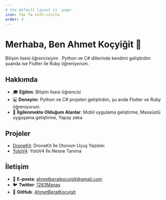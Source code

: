 ```yaml
---
# the default layout is 'page'
icon: fas fa-info-circle
order: 4
---
```


# Merhaba, Ben Ahmet Koçyiğit 👋

Bilişim lisesi öğrencisiyim . Python ve C# dillerinde kendimi geliştirdim şuanda ise Flutter ile Ruby öğreniyorum.

## Hakkımda
- 🎓 **Eğitim**: Bilişim lisesi öğrencisi
- 💻 **Deneyim**: Python ve C# projeleri geliştirdim, şu anda Flutter ve Ruby öğreniyorum.
- 🌱 **İlgilenmekte Olduğum Alanlar**: Mobil uygulama geliştirme, Masaüstü uyguşama geliştirme, Yapay zeka

## Projeler
- [DroneKit](https://github.com/AhmetBeratKocyigit/DroneKit): DroneKit İle Otonom Uçuş Yazılımı
- [YoloV4](https://github.com/AhmetBeratKocyigit/YoloV4-Nesne-Tanima): YoloV4 İle Nesne Tanıma

## İletişim
- 📧 **E-posta**: ahmetberatkocyigit@gmail.com
- 🐦 **Twitter**: [1283Manas](https://github.com/AhmetBeratKocyigit/YoloV4-Nesne-Tanima)
- 📂 **GitHub**: [AhmetBeratKocyigit](https://github.com/AhmetBeratKocyigit)


